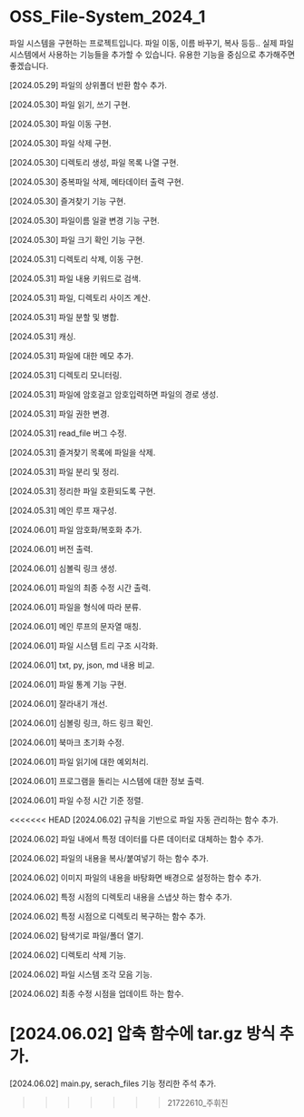 # OSS_File-System_2024_1

파일 시스템을 구현하는 프로젝트입니다. 파일 이동, 이름 바꾸기, 복사 등등.. 실제 파일 시스템에서 사용하는 기능들을 추가할 수 있습니다. 유용한 기능을 중심으로 추가해주면 좋겠습니다.

[2024.05.29] 파일의 상위폴더 반환 함수 추가.

[2024.05.30] 파일 읽기, 쓰기 구현.

[2024.05.30] 파일 이동 구현.

[2024.05.30] 파일 삭제 구현.

[2024.05.30] 디렉토리 생성, 파일 목록 나열 구현.

[2024.05.30] 중복파일 삭제, 메타데이터 출력 구현.

[2024.05.30] 즐겨찾기 기능 구현.

[2024.05.30] 파일이름 일괄 변경 기능 구현.

[2024.05.30] 파일 크기 확인 기능 구현.

[2024.05.31] 디렉토리 삭제, 이동 구현.

[2024.05.31] 파일 내용 키워드로 검색.

[2024.05.31] 파일, 디렉토리 사이즈 계산.

[2024.05.31] 파일 분할 및 병합.

[2024.05.31] 캐싱.

[2024.05.31] 파일에 대한 메모 추가.

[2024.05.31] 디렉토리 모니터링.

[2024.05.31] 파일에 암호걸고 암호입력하면 파일의 경로 생성.

[2024.05.31] 파일 권한 변경.

[2024.05.31] read_file 버그 수정.

[2024.05.31] 즐겨찾기 목록에 파일을 삭제.

[2024.05.31] 파일 분리 및 정리.

[2024.05.31] 정리한 파일 호환되도록 구현.

[2024.05.31] 메인 루프 재구성.

[2024.06.01] 파일 암호화/복호화 추가.

[2024.06.01] 버전 출력.

[2024.06.01] 심볼릭 링크 생성.

[2024.06.01] 파일의 최종 수정 시간 출력.

[2024.06.01] 파일을 형식에 따라 분류.

[2024.06.01] 메인 루프의 문자열 매칭.

[2024.06.01] 파일 시스템 트리 구조 시각화.

[2024.06.01] txt, py, json, md 내용 비교.

[2024.06.01] 파일 통계 기능 구현.

[2024.06.01] 잘라내기 개선.

[2024.06.01] 심볼링 링크, 하드 링크 확인.

[2024.06.01] 북마크 초기화 수정.

[2024.06.01] 파일 읽기에 대한 예외처리.

[2024.06.01] 프로그램을 돌리는 시스템에 대한 정보 출력.

[2024.06.01] 파일 수정 시간 기준 정렬.

<<<<<<< HEAD
[2024.06.02] 규칙을 기반으로 파일 자동 관리하는 함수 추가.

[2024.06.02] 파일 내에서 특정 데이터를 다른 데이터로 대체하는 함수 추가.

[2024.06.02] 파일의 내용을 복사/붙여넣기 하는 함수 추가.

[2024.06.02] 이미지 파일의 내용을 바탕화면 배경으로 설정하는 함수 추가.

[2024.06.02] 특정 시점의 디렉토리 내용을 스냅샷 하는 함수 추가.

[2024.06.02] 특정 시점으로 디렉토리 복구하는 함수 추가.

[2024.06.02] 탐색기로 파일/폴더 열기.

[2024.06.02] 디렉토리 삭제 기능.

[2024.06.02] 파일 시스템 조각 모음 기능.

[2024.06.02] 최종 수정 시점을 업데이트 하는 함수.

[2024.06.02] 압축 함수에 tar.gz 방식 추가.
=======
[2024.06.02] main.py, serach_files 기능 정리한 주석 추가.
>>>>>>> 21722610_주휘진

